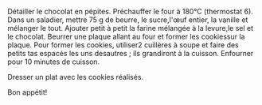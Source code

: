 Détailler le chocolat en pépites.
Préchauffer le four à 180°C (thermostat 6).
Dans un saladier, mettre 75 g de beurre, le sucre,l'œuf entier, la vanille et mélanger le tout.
Ajouter petit à petit la farine mélangée à la levure,le sel et le chocolat.
Beurrer une plaque allant au four et former les cookiessur la plaque. Pour former les cookies, utiliser2 cuillères à
soupe et faire des petits tas espacés les uns desautres ; ils grandiront à la cuisson.
Enfourner pour 10 minutes de cuisson.

Dresser un plat avec les cookies réalisés.

Bon appétit!

